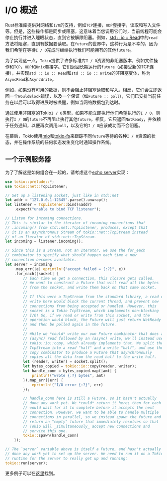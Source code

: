 # I/O 概述

Rust标准库提供对网络和`I/O`的支持，例如`TCP`连接，`UDP`套接字，读取和写入文件等。但是，这些操作都是同步或阻塞，这意味着当您调用它们时，当前线程可能会停止执行并进入睡眠状态，直到它被解除阻塞。例如，[std :: io :: Read](https://doc.rust-lang.org/std/io/trait.Read.html)中的`read`方法将阻塞，直到有数据要读取。在`future`的世界中，这种行为是不幸的，因为我们希望在等待`I / O`完成时继续执行我们可能拥有的其他`future`。

为了实现这一点，`Tokio`提供了许多标准库`I / O`资源的非阻塞版本，例如文件操作和`TCP`，`UDP`和`Unix`套接字。它们返回长期运行的`future`（如接受新的TCP连接），并实现`std :: io :: Read`和`std :: io :: Write`的非阻塞变体，称为`AsyncRead`和`AsyncWrite`。

例如，如果没有可用的数据，则不会阻止非阻塞读取和写入。相反，它们会立即返回一个`WouldBlock`错误，以及一个保证（如`Future :: poll`），它们已安排当前任务在以后可以取得进展时被唤醒，例如当网络数据包到达时。

通过使用非阻塞的Tokio`I / O`类型，如果不能立即执行他们希望执行的`I / O`，则执行`I / O`的`future`不再阻止执行其他`future`。相反，它只返回`NotReady`，并依赖于任务通知，以便再次调用`poll`，以及它的`I / O`应该成功而不会阻塞。

在幕后，Tokio使用[mio](https://docs.rs/mio/*/mio)和[tokio-fs](https://docs.rs/tokio/0.1/tokio/fs/index.html)来跟踪不同`future`等待的各种`I / O`资源的状态，并在操作系统的任何状态发生变化时通知操作系统。

## 一个示例服务器

为了了解这是如何组合在一起的，请考虑这个[echo server](https://tools.ietf.org/html/rfc862)实现：

```rust
use tokio::prelude::*;
use tokio::net::TcpListener;

// Set up a listening socket, just like in std::net
let addr = "127.0.0.1:12345".parse().unwrap();
let listener = TcpListener::bind(&addr)
    .expect("unable to bind TCP listener");

// Listen for incoming connections.
// This is similar to the iterator of incoming connections that
// .incoming() from std::net::TcpListener, produces, except that
// it is an asynchronous Stream of tokio::net::TcpStream instead
// of an Iterator of std::net::TcpStream.
let incoming = listener.incoming();

// Since this is a Stream, not an Iterator, we use the for_each
// combinator to specify what should happen each time a new
// connection becomes available.
let server = incoming
    .map_err(|e| eprintln!("accept failed = {:?}", e))
    .for_each(|socket| {
        // Each time we get a connection, this closure gets called.
        // We want to construct a Future that will read all the bytes
        // from the socket, and write them back on that same socket.
        //
        // If this were a TcpStream from the standard library, a read or
        // write here would block the current thread, and prevent new
        // connections from being accepted or handled. However, this
        // socket is a Tokio TcpStream, which implements non-blocking
        // I/O! So, if we read or write from this socket, and the
        // operation would block, the Future will just return NotReady
        // and then be polled again in the future.
        //
        // While we *could* write our own Future combinator that does an
        // (async) read followed by an (async) write, we'll instead use
        // tokio::io::copy, which already implements that. We split the
        // TcpStream into a read "half" and a write "half", and use the
        // copy combinator to produce a Future that asynchronously
        // copies all the data from the read half to the write half.
        let (reader, writer) = socket.split();
        let bytes_copied = tokio::io::copy(reader, writer);
        let handle_conn = bytes_copied.map(|amt| {
            println!("wrote {:?} bytes", amt)
        }).map_err(|err| {
            eprintln!("I/O error {:?}", err)
        });

        // handle_conn here is still a Future, so it hasn't actually
        // done any work yet. We *could* return it here; then for_each
        // would wait for it to complete before it accepts the next
        // connection. However, we want to be able to handle multiple
        // connections in parallel, so we instead spawn the future and
        // return an "empty" future that immediately resolves so that
        // Tokio will _simultaneously_ accept new connections and
        // service this one.
        tokio::spawn(handle_conn)
    });

// The `server` variable above is itself a Future, and hasn't actually
// done any work yet to set up the server. We need to run it on a Tokio
// runtime for the server to really get up and running:
tokio::run(server);
```

更多例子可以在[这里](https://github.com/tokio-rs/tokio/tree/master/examples)找到。